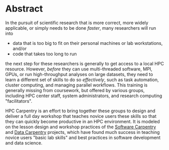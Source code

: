 # Abstract

In the pursuit of scientific research that is
more correct,
more widely applicable,
or simply needs to be done *faster*,
many researchers will run into  

* data that is too big to fit on their personal machines or lab workstations, and/or
* code that takes too long to run

the next step for these researchers is generally to get
access to a local HPC resource.
However, *before* they can use multi-threaded software,
MPI, GPUs, or run high-throughput analyses on large datasets,
they need to learn a different set of skills
to do so *effectively*,
such as task automation, cluster computing,
and managing parallel workflows.
This training is generally missing from coursework,
but offered by various groups,
including HPC center staff, system administrators, and
research computing "facilitators".

HPC Carpentry is an effort to bring together these groups to design and deliver
a full day workshop
that teaches novice users these skills so that they
can quickly become productive in an HPC environment.
It is modeled on the lesson design and workshop practices
of the
[Software Carpentry](http://software-carpentry.org)
and
[Data Carpentry](http://www.datacarpentry.org)
projects,
which have found much success in teaching novice users
"basic lab skills" and best practices in
software development and data science.

